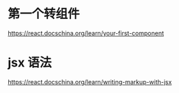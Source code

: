 # 第一个转组件
https://react.docschina.org/learn/your-first-component
# jsx 语法
https://react.docschina.org/learn/writing-markup-with-jsx